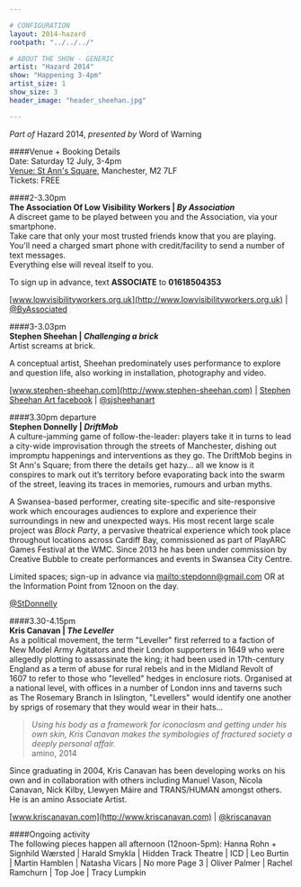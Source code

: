 ```yaml
---

# CONFIGURATION
layout: 2014-hazard
rootpath: "../../../"

# ABOUT THE SHOW - GENERIC
artist: "Hazard 2014"
show: "Happening 3-4pm"
artist_size: 1
show_size: 3
header_image: "header_sheehan.jpg"

---
```

*Part of* Hazard 2014, *presented by* Word of Warning       
     
####Venue + Booking Details        
Date: Saturday 12 July, 3-4pm       
[Venue: St Ann's Square](http://bit.ly/1wrGmvW), Manchester, M2 7LF      
Tickets: FREE    
         
####2-3.30pm             
**The Association Of Low Visibility Workers | *By Association***               
A discreet game to be played between you and the Association, via your smartphone.    
Take care that only your most trusted friends know that you are playing.    
You'll need a charged smart phone with credit/facility to send a number of text messages.    
Everything else will reveal itself to you.    
          
To sign up in advance, text **ASSOCIATE** to **01618504353**    
              
[www.lowvisibilityworkers.org.uk](http://www.lowvisibilityworkers.org.uk) | [@ByAssociated](http://twitter.com/ByAssociated)            
               
####3-3.03pm               
**Stephen Sheehan | *Challenging a brick***             
Artist screams at brick.            
            
A conceptual artist, Sheehan predominately uses performance to explore and question life, also working in installation, photography and video.                 
              
[www.stephen-sheehan.com](http://www.stephen-sheehan.com) | [Stephen Sheehan Art facebook](http://www.facebook.com/StephenSheehanArt) | [@sjsheehanart](http://twitter.com/sjsheehanart)              
              
####3.30pm departure                
**Stephen Donnelly | *DriftMob***               
A culture-jamming game of follow-the-leader: players take it in turns to lead a city-wide improvisation through the streets of Manchester, dishing out impromptu happenings and interventions as they go. The DriftMob begins in St Ann's Square; from there the details get hazy… all we know is it conspires to mark out it’s territory before evaporating back into the swarm of the street, leaving its traces in memories, rumours and urban myths.                 
                
A Swansea-based performer, creating site-specific and site-responsive work which encourages audiences to explore and experience their surroundings in new and unexpected ways. His most recent large scale project was *Block Party*, a pervasive theatrical experience which took place throughout locations across Cardiff Bay, commissioned as part of PlayARC Games Festival at the WMC. Since 2013 he has been under commission by Creative Bubble to create performances and events in Swansea City Centre.           

Limited spaces; sign-up in advance via <mailto:stepdonn@gmail.com> OR at the Information Point from 12noon on the day.      
                
[@StDonnelly](http://twitter.com/StDonnelly)           
               
####3.30-4.15pm              
**Kris Canavan | *The Leveller***                
As a political movement, the term "Leveller" first referred to a faction of New Model Army Agitators and their London supporters in 1649 who were allegedly plotting to assassinate the king; it had been used in 17th-century England as a term of abuse for rural rebels and in the Midland Revolt of 1607 to refer to those who "levelled" hedges in enclosure riots. Organised at a national level, with offices in a number of London inns and taverns such as The Rosemary Branch in Islington, "Levellers" would identify one another by sprigs of rosemary that they would wear in their hats...              
            
>*Using his body as a framework for iconoclasm and getting under his own skin, Kris Canavan makes the symbologies of fractured society a deeply personal affair.*<br>amino, 2014                
               
Since graduating in 2004, Kris Canavan has been developing works on his own and in collaboration with others including Manuel Vason, Nicola Canavan, Nick Kilby, Llewyen Máire and TRANS/HUMAN amongst others. He is an amino Associate Artist.          
                
[www.kriscanavan.com](http://www.kriscanavan.com) | [@kriscanavan](http://twitter.com/kriscanavan)               
                 
####Ongoing activity               
The following pieces happen all afternoon (12noon-5pm): Hanna Rohn + Signhild Wærsted | Harald Smykla | Hidden Track Theatre | ICD | Leo Burtin | Martin Hamblen | Natasha Vicars | No more Page 3 | Oliver Palmer | Rachel Ramchurn | Top Joe | Tracy Lumpkin
